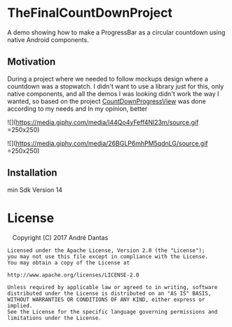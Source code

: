 # TheFinalCountDownProject

A demo showing how to make a ProgressBar as a circular countdown using native Android components.

## Motivation

During a project where we needed to follow mockups design where a countdown was a stopwatch.
I didn't want to use a library just for this, only native components, and all the demos I was looking didn't work the way I wanted, so based on the project [CountDownProgressView](https://github.com/kishorsinghgour/CountDownProgressView)
was done according to my needs and In my opinion, better

![](https://media.giphy.com/media/l44Qo4yFeff4Nl23m/source.gif =250x250) 

![](https://media.giphy.com/media/26BGLP6mhPM5qdnLG/source.gif =250x250)


## Installation

min Sdk Version 14

# License
    Copyright (C) 2017 André Dantas
    
    Licensed under the Apache License, Version 2.0 (the "License");
    you may not use this file except in compliance with the License.
    You may obtain a copy of the License at

    http://www.apache.org/licenses/LICENSE-2.0

    Unless required by applicable law or agreed to in writing, software
    distributed under the License is distributed on an "AS IS" BASIS,
    WITHOUT WARRANTIES OR CONDITIONS OF ANY KIND, either express or implied.
    See the License for the specific language governing permissions and
    limitations under the License.
